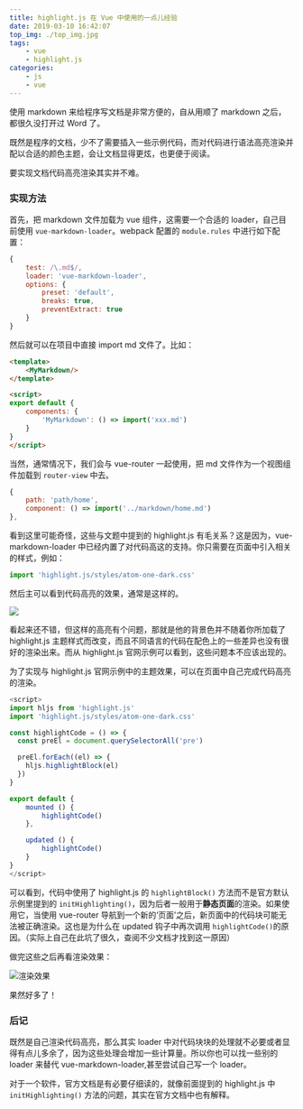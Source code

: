 ```yaml
---
title: highlight.js 在 Vue 中使用的一点儿经验
date: 2019-03-10 16:42:07
top_img: ./top_img.jpg
tags:
    - vue
    - highlight.js
categories:
    - js
    - vue
---
```


使用 markdown 来给程序写文档是非常方便的，自从用顺了 markdown 之后，都很久没打开过 Word 了。

既然是程序的文档，少不了需要插入一些示例代码，而对代码进行语法高亮渲染并配以合适的颜色主题，会让文档显得更炫，也更便于阅读。

要实现文档代码高亮渲染其实并不难。

### 实现方法

首先，把 markdown 文件加载为 vue 组件，这需要一个合适的 loader，自己目前使用 `vue-markdown-loader`。webpack 配置的 `module.rules` 中进行如下配置：

```js
{
    test: /\.md$/,
    loader: 'vue-markdown-loader',
    options: {
        preset: 'default',
        breaks: true,
        preventExtract: true
    }
}
```

然后就可以在项目中直接 import md 文件了。比如：

```html
<template>
    <MyMarkdown/>
</template>

<script>
export default {
    components: {
        'MyMarkdown': () => import('xxx.md')
    }
}
</script>
```

当然，通常情况下，我们会与 vue-router 一起使用，把 md 文件作为一个视图组件加载到 `router-view` 中去。

```js
{
    path: 'path/home',
    component: () => import('../markdown/home.md')
},
```

看到这里可能奇怪，这些与文题中提到的 highlight.js 有毛关系？这是因为，vue-markdown-loader 中已经内置了对代码高这的支持。你只需要在页面中引入相关的样式，例如： 

```js
import 'highlight.js/styles/atom-one-dark.css'
```

然后主可以看到代码高亮的效果，通常是这样的。

![](./一般效果.png)


看起来还不错，但这样的高亮有个问题，那就是他的背景色并不随着你所加载了 highlight.js 主题样式而改变，而且不同语言的代码在配色上的一些差异也没有很好的渲染出来。而从 highlight.js 官网示例可以看到，这些问题本不应该出现的。

为了实现与 highlight.js 官网示例中的主题效果，可以在页面中自己完成代码高亮的渲染。

```js
<script>
import hljs from 'highlight.js'
import 'highlight.js/styles/atom-one-dark.css'

const highlightCode = () => {
  const preEl = document.querySelectorAll('pre')

  preEl.forEach((el) => {
    hljs.highlightBlock(el)
  })
}

export default {
    mounted () {
        highlightCode()
    },

    updated () {
        highlightCode()
    }
}
</script>
```

可以看到，代码中使用了 highlight.js 的 `highlightBlock()` 方法而不是官方默认示例里提到的 `initHighlighting()`，因为后者一般用于**静态页面**的渲染。如果使用它，当使用 vue-router 导航到一个新的‘页面’之后，新页面中的代码块可能无法被正确渲染。这也是为什么在 updated 钩子中再次调用 `highlightCode()`的原因。（实际上自己在此坑了很久，查阅不少文档才找到这一原因）

做完这些之后再看渲染效果：

![渲染效果](./渲染效果.png)

果然好多了！

### 后记

既然是自己渲染代码高亮，那么其实 loader 中对代码块块的处理就不必要或者显得有点儿多余了，因为这些处理会增加一些计算量。所以你也可以找一些别的 loader 来替代 vue-markdown-loader,甚至尝试自己写一个 loader。

对于一个软件，官方文档是有必要仔细读的，就像前面提到的 highlight.js 中 `initHighlighting()` 方法的问题，其实在官方文档中也有解释。
